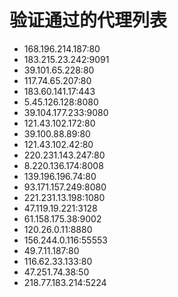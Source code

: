# 验证通过的代理列表

 - 168.196.214.187:80
 - 183.215.23.242:9091
 - 39.101.65.228:80
 - 117.74.65.207:80
 - 183.60.141.17:443
 - 5.45.126.128:8080
 - 39.104.177.233:9080
 - 121.43.102.172:80
 - 39.100.88.89:80
 - 121.43.102.42:80
 - 220.231.143.247:80
 - 8.220.136.174:8008
 - 139.196.196.74:80
 - 93.171.157.249:8080
 - 221.231.13.198:1080
 - 47.119.19.221:3128
 - 61.158.175.38:9002
 - 120.26.0.11:8880
 - 156.244.0.116:55553
 - 49.7.11.187:80
 - 116.62.33.133:80
 - 47.251.74.38:50
 - 218.77.183.214:5224
